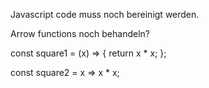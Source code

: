 Javascript code muss noch bereinigt werden. 

Arrow functions noch behandeln?

const square1 = (x) => { return x * x; };

const square2 = x => x * x;
